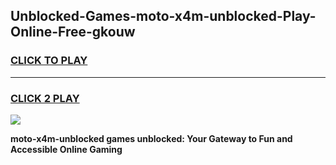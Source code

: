 
## Unblocked-Games-moto-x4m-unblocked-Play-Online-Free-gkouw
<h3>
<a href="https://premium76.site?title=moto-x4m-unblocked&ref=26A">CLICK TO PLAY</a></h3>
<hr>

<h3>
<a href="https://premium76.site?title=moto-x4m-unblocked&ref=26A">CLICK 2 PLAY</a>
  
</h3>

<a href="https://premium76.site?title=moto-x4m-unblocked&ref=26A"><img src="https://clearcache.store/games.png"></a>


**moto-x4m-unblocked games unblocked: Your Gateway to Fun and Accessible Online Gaming**
